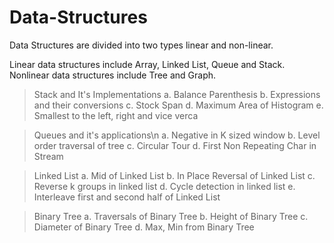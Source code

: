 # Data-Structures
Data Structures are divided into two types linear and non-linear.

Linear data structures include Array, Linked List, Queue and Stack.
Nonlinear data structures include Tree and Graph.

> Stack and It's Implementations
a. Balance Parenthesis
b. Expressions and their conversions
c. Stock Span
d. Maximum Area of Histogram
e. Smallest to the left, right and vice verca

> Queues and it's applications\n
a. Negative in K sized window
b. Level order traversal of tree
c. Circular Tour
d. First Non Repeating Char in Stream

> Linked List
a. Mid of Linked List
b. In Place Reversal of Linked List
c. Reverse k groups in linked list
d. Cycle detection in linked list
e. Interleave first and second half of Linked List

> Binary Tree
a. Traversals of Binary Tree
b. Height of Binary Tree
c. Diameter of Binary Tree
d. Max, Min from Binary Tree
